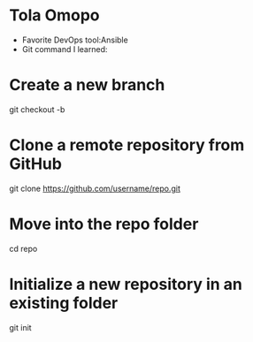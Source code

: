 # Tola Omopo
- Favorite DevOps tool:Ansible  
- Git command I learned:

# Create a new branch
git checkout -b

# Clone a remote repository from GitHub
git clone https://github.com/username/repo.git

# Move into the repo folder
cd repo

# Initialize a new repository in an existing folder
git init

